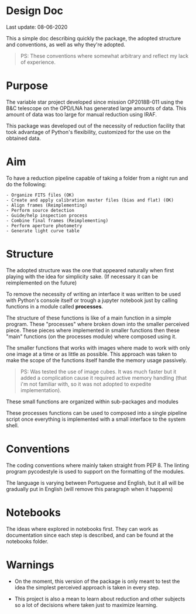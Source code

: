 # Design Doc

Last update: 08-06-2020

This a simple doc describing quickly the package, the adopted structure and
conventions, as well as why they're adopted. 

> PS: These conventions where somewhat arbitrary
	  and reflect my lack of experience.

# Purpose

The variable star project developed since mission OP2018B-011 using the
B&C telescope on the OPD/LNA has generated large amounts of data. This
amount of data was too large for manual reduction using IRAF.

This package was developed out of the necessity of reduction facility
that took advantage of Python's flexibility, customized for the use on the
obtained data.

# Aim

To have a reduction pipeline capable of taking a folder from a night run
and do the following:
	
	- Organize FITS files (OK)
	- Create and apply calibration master files (bias and flat) (OK)
	- Align frames (Reimplementing)
	- Perform source detection
	- Guide/help inspection process
	- Combine final frames (Reimplementing)
	- Perform aperture photometry
	- Generate light curve table
	
# Structure

The adopted structure was the one that appeared naturally when first 
playing with the idea for simplicity sake. 
(If necessary it can be reimplemented on the future)

To remove the necessity of writing an interface it was written to be used
with Python's console itself or trough a jupyter notebook just by calling
functions in a module called **processes**.

The structure of these functions is like of a main function in a simple
program. These "processes" where broken down into the smaller perceived
piece.  These pieces where implemented in smaller functions then these
"main" functions (on the processes module) where composed using it.

The smaller functions that works with images where made to work with only
one image at a time or as little as possible. This approach was taken to
make the scope of the functions itself handle the memory usage passively.

> PS: Was tested the use of image cubes. It was much faster but it added
a complication cause it required active memory handling (that i'm not
familiar with, so it was not adopted to expedite implementation).

These small functions are organized within sub-packages and modules

These processes functions can be used to composed into a single pipeline
script once everything is implemented with a small interface to the system
shell.

# Conventions

The coding conventions where mainly taken straight from PEP 8. The linting 
program pycodestyle is used to support on the formatting of the modules.

The language is varying between Portuguese and English, but it all will be
gradually put in English (will remove this paragraph when it happens)

# Notebooks

The ideas where explored in notebooks first. They can work as documentation
since each step is described, and can be found at the notebooks folder.

# Warnings

- On the moment, this version of the package is only meant to test the idea the
  simplest perceived approach is taken in every step.

- This project is also a mean to learn about reduction and other subjects
  so a lot of decisions where taken just to maximize learning.
